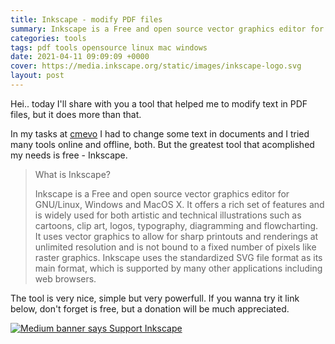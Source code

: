 ```yaml
---
title: Inkscape - modify PDF files
summary: Inkscape is a Free and open source vector graphics editor for GNU/Linux, Windows and MacOS X. I offers some infos regarding this great tool, so press the link and read the full article.
categories: tools
tags: pdf tools opensource linux mac windows
date: 2021-04-11 09:09:09 +0000
cover: https://media.inkscape.org/static/images/inkscape-logo.svg
layout: post
---
```


Hei.. today I'll share with you a tool that helped me to modify text in PDF files, but it does more than that. 

In my tasks at <a href="https://cmevo.com">cmevo</a> I had to change some text in documents and I tried many tools online and offline, both. But the greatest tool that acomplished my needs is free - Inkscape.

> What is Inkscape?
>
> Inkscape is a Free and open source vector graphics editor for GNU/Linux, Windows and MacOS X. It offers a rich set of features and is widely used for both artistic and technical illustrations such as cartoons, clip art, logos, typography, diagramming and flowcharting. It uses vector graphics to allow for sharp printouts and renderings at unlimited resolution and is not bound to a fixed number of pixels like raster graphics. Inkscape uses the standardized SVG file format as its main format, which is supported by many other applications including web browsers.

The tool is very nice, simple but very powerfull. If you wanna try it link below, don't forget is free, but a donation will be much appreciated.

<a href="https://inkscape.org/support-us/donate/"><img title="Support the Inkscape Project and Donate" src="https://media.inkscape.org/media/cms_page_media/608/donate-button-180.png" alt="Medium banner says Support Inkscape" /></a>